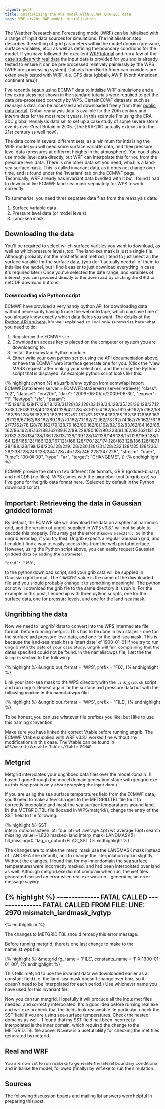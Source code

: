 ```yaml
---
layout: post
title: Initialising the WRF model with ECMWF ERA-20C data
tags: WRF era20c NWP model-initialisation
---
```


The Weather Research and Forecasting model (WRF) can be initialised with a range of input data sources for simulations. The initialisation step describes the setting of grid parameters within the model domain (pressure, surface variables, etc.) as well as defining the boundary conditions for the model. If you have followed the excellent [WRF tutorial](http://www2.mmm.ucar.edu/wrf/OnLineTutorial/Introduction/index.html) and run a few of the [case studies with real data](http://www2.mmm.ucar.edu/wrf/OnLineTutorial/CASES/index.html) the input data is provided for you and is already tested to ensure it can be pre-processed relatively painlessly by the WPS (WRF pre-processing system). Datsets from North American providers are extenisvely tested with WRF, (i.e. GFS data (global), AWIP (North American continent area))

 I've recently begun using [ECMWF](www.ecmwf.int) data to intialise WRF simulations and a few extra steps not shown in the standard tutorials were required to get the data pre-processed correctly by WPS. Certain ECWF datasets, such as reanalysis data, can be accessed and downloaded freely from their [public data portal](http://apps.ecmwf.int/datasets/). Global reanalysis data is availble for the 20th century and interim data for the most recent years. In this example I'm using the ERA-20C global reanalysis data set to set up a case study of some severe storm events over Great Britain in 2005. (The ERA-20C actually extends into the 21st century as well now). 

The data come in several different sets, as a minimum for intialising the WRF model you will need some surface variable data, and then pressure level data (pressures at different heights in the atmosphere). You could also use model level data directly, but WRF can interpolate this for you from the pressure level data. There is one other data set you need, which is a land-sea surface mask. This is called invariant data, as it does not change over time, and is found under the 'invariant' tab on the ECMWF page. Technically, WRF already has invariant data bundled with it but I found I had to download the ECMWF land-sea mask separately for WPS to work correctly. 

To summarise, you need three separate data files from the reanalysis data:

1. Surface variable data
2. Pressure level data (or model levels)
3. Land-sea mask.

## Downloading the data 
You'll be required to select which surface varibles you want to download, as well as which pressure levels, too. The land-sea mask is just a single file. Although probably not the most efficient method, I tend to just select all the surface variable for the surface data, (you don't actually need all of them to intiailise the model, but I find it easier to just download everything in case it's required later.) Once you've selected the date range, and varaibles of interest, you can proceed directly to the download by clicking the GRIB or netCDF download buttons. 

### Downloading via Python script
ECMWF have provided a very handy python API for downloading data without necessarily having to use the web interface, which can save time if you already know exactly which data fields you want. The details of the [Python API are here](https://software.ecmwf.int/wiki/display/WEBAPI/Access+ECMWF+Public+Datasets), it's well explained so I will only summarise here what you need to do:

1. Register on the ECMWF site
2. Download an access key to placed on the computer or system you are downloading to.
3. Install the ecmwfapi Python module.
3. Either write your own python script using the API documentation above, or have the ECMWF web interface generate one for you. (Click the 'view MARS request' after making your selections, and then copy the Python script that is displayed. An example python script looks like this:

{% highlight python %}
#!/usr/bin/env python
from ecmwfapi import ECMWFDataServer
server = ECMWFDataServer()
server.retrieve({
    "class": "e2",
    "dataset": "era20c",
    "date": "2009-06-01/to/2009-06-30",
    "expver": "1",
    "levtype": "sfc",
    "param": "15.128/16.128/17.128/18.128/31.128/32.128/33.128/34.128/35.128/36.128/37.128/38.128/39.128/40.128/41.128/42.128/53.162/54.162/55.162/56.162/57.162/58.162/59.128/59.162/60.162/61.162/62.162/63.162/64.162/65.162/66.128/66.162/67.128/67.162/68.162/69.162/70.162/71.162/72.162/73.162/74.162/75.162/76.162/77.162/78.128/78.162/79.128/79.162/80.162/81.162/82.162/83.162/84.162/85.162/86.162/87.162/88.162/89.162/89.228/90.162/90.228/91.162/92.162/131.228/132.228/134.128/136.128/137.128/139.128/141.128/148.128/151.128/159.128/164.128/165.128/166.128/167.128/168.128/170.128/174.128/183.128/186.128/187.128/188.128/198.128/206.128/229.128/230.128/231.128/232.128/235.128/236.128/238.128/243.128/244.128/245.128/246.228/247.228",
    "stream": "oper",
    "time": "00:00:00",
    "type": "an",
    "target": "CHANGEME",
})
{% endhighlight %}

ECMWF provide the data in two different file formats, GRIB (gridded-binary) and netCDF (.nc files). WPS comes with the ungribber tool (ungrib.exe) so I've gone for the grib data format here. (Selected by default in the Python download script).

## Important: Retrieveing the data in Gaussian gridded format
By default, the ECMWF site will download the data on a spherical harmonic grid, and the version of ungrib supplied in WPS v3.8.1 will not be able to decode this properly. (You may get the error ``Unknown ksec2(4): 50`` in the ungrib error log, if you try this). Ungrib expects a regular Gaussian grid, and I couldn't find a way to easily access this from the web portal interface. However, using the Python script above, you can easily request Gaussian gridded data by adding the parameter:

``"grid": "160",``

to the python download script, and your grib data will be supplied in Gaussian grid format. The `CHANGEME` value is the name of the downloaded file and you should probably change it to something meaningful. The python script will download the grib file to the same directory it is run in. For the example in this post, I ended up with three python scripts, one for the surface data, one for pressure levels, and one for the land-sea mask.

## Ungribbing the data
Now we need to 'ungrib' data to convert into the WPS intermediate file format, before running metgrid. This has to be done in two stages - one for the surface and pressure level data, and one for the land-sea mask. This is because the land-sea mask has a 'start date' of 1900-01-01 if you try to run ungrib with the date of your case study, ungrib will fail, complaining that the dates specified could not be found. In the namelist.wps file, I set the the `&ungrib` section to the following:

{% highlight %}
&ungrib
  out_format = 'WPS',
  prefix = 'FIX',
{% endhighlight %}

Link your land-sea mask to the WPS directory with the `link_grib.sh` script and run ungrib. Repeat again for the surface and pressure data but with the following section in the namelist.wps file:

{% highlight %}
&ungrib
  out_format = 'WPS',
  prefix = 'FILE',
{% endhighlight %}

To be honest, you can use whatever file prefixes you like, but I like to use this naming convention.

Make sure you have linked the correct Vtable before running ungrib. The ECMWF Vtable supplied with WRF v3.8.1 worked fine without any modifications in this case. The Vtable can be found in `WPS/ungrib/Variable_Tables/Vtable.ECMWF`

## Metgrid
Metgrid interpolates your ungribbed data files over the model domain. (I haven't gone through the model domain generation stage with geogrid.exe as this blog post is only about prepping the input data.) 

If you are using the sea surface temparatures field from the ECMWF data, you'll need to make a few changes to the METGRID.TBL file for it to correctly interpolate and mask the sea surface temparatures around land. IN the METGRID.TBL file (located in WPS/metgrid/), change the entry of the SST field to the following:

{% highlight %}
SST
  interp_option=sixteen_pt+four_pt+wt_average_4pt+wt_average_16pt+search
  missing_value=-1.E30
  masked=land
  interp_mark=LANDMASK(1)
  fill_missing=0.
  flag_in_output=FLAG_SST 
{% endhighlight %}

The changes are to make the interp_mask use the LANDMASK mask instead of LANDSEA (the default), and to change the interpolation option slightly. Without the changes, I found that for my inner domain the sea surface temperatures were incorrectly masked, and had been interpolated over land as well. Although metgrid.exe did not complain when run, the met files generated caused an error when real.exe was run - generating an error message saying:

{% highlight %}
-------------- FATAL CALLED ---------------
FATAL CALLED FROM FILE:  <stdin>  LINE:    2970
mismatch_landmask_ivgtyp
-------------------------------------------
{% endhighlight %}

The changes to METGRID.TBL should remedy this error message.

Before running metgrid, there is one last change to make to the namelist.wps file:

{% highlight %}
&metgrid
  fg_name = 'FILE',
  constants_name = 'FIX:1900-01-01_00',
{% endhighlight %}

This tells metgrid to use the invariant data we downloaded earlier as a constant field (i.e. the land-sea mask doesn't change over time, so it doesn't need to be interpolated for each period.) Use whichever name you have used for this invariant file. 

Now you can run metgrid. Hopefully it will produce all the input met files needed, and correctly interpolated. It's a good idea before running real.exe and wrf.exe to check that the fields look reasonable. In particular, check the SST field if you are using sea-surface temperatures. Check the nested domains as well - I found that my SST field had been incorrectly interpolated in the inner domain, which required the change to the METGRID.TBL file above. Ncview is a useful utility for checking the met files generated by metgrid. 

## Real and WRF
You are now set to run real.exe to generate the lateral boundary conditions and initialise the model, followed (finally) by wrf.exe to run the simulation. 


## Sources

The following discussion boards and mailing list answers were helpful in preparing this post:

[](http://www2.mmm.ucar.edu/wrf/users/FAQ_files/FAQ_wps_input_data.html)
[](http://forum.wrfforum.com/viewtopic.php?f=22&t=1001)
[](http://forum.wrfforum.com/viewtopic.php?f=6&t=4512)



